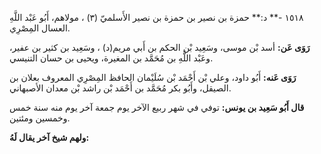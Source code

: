 ١٥١٨ -** د:** حمزة بن نصير بن حمزة بن نصير الأَسلميّ (٣) ، مولاهم، أَبُو عَبْد اللَّهِ العسال المِصْرِي.

**رَوَى عَن:** أسد بْن موسى، وسَعِيد بْن الحكم بن أَبي مريم(د) ، وسَعِيد بن كثير بن عفير، وعَبْد اللَّهِ بن مُحَمَّد بن المغيرة، ويحيى بن حسان التنيسي.

**رَوَى عَنه:** أَبُو داود، وعلي بْن أَحْمَد بْن سُلَيْمان الحافظ المِصْرِي المعروف بعلان بن الصيقل، وأَبُو بكر مُحَمَّد بن أَحْمَد بْن راشد بْن معدان الأصبهاني.

**قال أَبُو سَعِيد بن يونس:** توفي في شهر ربيع الآخر يوم جمعة آخر يوم منه سنة خمس وخمسين ومئتين.

**ولهم شيخ آخر يقال لَهُ:**